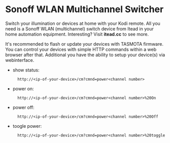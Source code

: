 <h1>Sonoff WLAN Multichannel Switcher</h1>

Switch your illumination or devices at home with your Kodi remote. All you need is a Sonoff WLAN (multichannel) switch device from Itead in your home automation equipment. Interesting? Visit <b>itead.cc</b> to see more.

It's recommended to flash or update your devices with TASMOTA firmware. You can control your devices with simple HTTP commands within a web browser after that. Additional you have the ability to setup your device(s) via webinterface.

- show status:

        http://<ip-of-your-device>/cm?cmnd=power<channel number>
        
- power on:

        http://<ip-of-your-device>/cm?cmnd=power<channel number>%20On
        
- power off:

        http://<ip-of-your-device>/cm?cmnd=power<channel number>%20Off
        
- toogle power:

        http://<ip-of-your-device>/cm?cmnd=power<channel number>%20toggle                